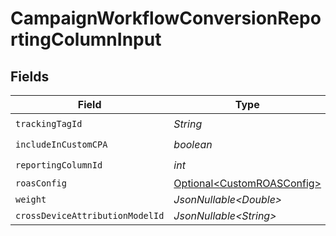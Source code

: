 # CampaignWorkflowConversionReportingColumnInput


## Fields

| Field                                                                      | Type                                                                       | Required                                                                   | Description                                                                |
| -------------------------------------------------------------------------- | -------------------------------------------------------------------------- | -------------------------------------------------------------------------- | -------------------------------------------------------------------------- |
| `trackingTagId`                                                            | *String*                                                                   | :heavy_check_mark:                                                         | N/A                                                                        |
| `includeInCustomCPA`                                                       | *boolean*                                                                  | :heavy_check_mark:                                                         | N/A                                                                        |
| `reportingColumnId`                                                        | *int*                                                                      | :heavy_check_mark:                                                         | N/A                                                                        |
| `roasConfig`                                                               | [Optional\<CustomROASConfig>](../../models/components/CustomROASConfig.md) | :heavy_minus_sign:                                                         | N/A                                                                        |
| `weight`                                                                   | *JsonNullable\<Double>*                                                    | :heavy_minus_sign:                                                         | N/A                                                                        |
| `crossDeviceAttributionModelId`                                            | *JsonNullable\<String>*                                                    | :heavy_minus_sign:                                                         | N/A                                                                        |